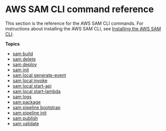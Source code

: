 # AWS SAM CLI command reference<a name="serverless-sam-cli-command-reference"></a>

This section is the reference for the AWS SAM CLI commands\. For instructions about installing the AWS SAM CLI, see [Installing the AWS SAM CLI](serverless-sam-cli-install.md)\.

**Topics**
+ [sam build](sam-cli-command-reference-sam-build.md)
+ [sam delete](sam-cli-command-reference-sam-delete.md)
+ [sam deploy](sam-cli-command-reference-sam-deploy.md)
+ [sam init](sam-cli-command-reference-sam-init.md)
+ [sam local generate\-event](sam-cli-command-reference-sam-local-generate-event.md)
+ [sam local invoke](sam-cli-command-reference-sam-local-invoke.md)
+ [sam local start\-api](sam-cli-command-reference-sam-local-start-api.md)
+ [sam local start\-lambda](sam-cli-command-reference-sam-local-start-lambda.md)
+ [sam logs](sam-cli-command-reference-sam-logs.md)
+ [sam package](sam-cli-command-reference-sam-package.md)
+ [sam pipeline bootstrap](sam-cli-command-reference-sam-pipeline-bootstrap.md)
+ [sam pipeline init](sam-cli-command-reference-sam-pipeline-init.md)
+ [sam publish](sam-cli-command-reference-sam-publish.md)
+ [sam validate](sam-cli-command-reference-sam-validate.md)